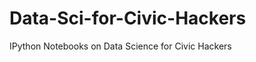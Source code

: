 Data-Sci-for-Civic-Hackers
==========================

IPython Notebooks on Data Science for Civic Hackers
